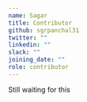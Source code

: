 ```yaml
---
name: Sagar
title: Contributor
github: sgrpanchal31
twitter: ""
linkedin: ""
slack: ""
joining_date: ""
role: contributor
---
```


Still waiting for this
